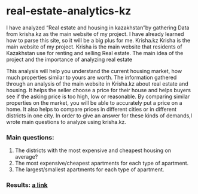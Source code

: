 # real-estate-analytics-kz

I have analyzed “Real estate and housing in kazakhstan”by gathering Data from krisha.kz as the main website of my project. I have already learned how to parse this site, so it will be a big plus for me.
Krisha.kz Krisha is the main website of my project. Krisha is the main website that residents of Kazakhstan use for renting and selling Real estate.
The main idea of the project and the importance of analyzing real estate

This analysis will help you understand the current housing market, how much properties similar to yours are worth. The information gathered through an analysis of the main website in Krisha.kz about real estate and housing. It helps the seller choose a price for their house and helps buyers see if the asking price is too high, low or reasonable. By comparing similar properties on the market, you will be able to accurately put a price on a home.
It also helps to compare prices in different cities or in different districts in one city. In order to give an answer for these kinds of demands,I wrote main questions to analyze using krisha.kz.

### Main questions:
1. The districts with the most expensive and cheapest housing on average?
2. The most expensive/cheapest apartments for each type of apartment.
3. The largest/smallest apartments for each type of apartment.

### Results: [a link](https://github.com/Moali123-svg/real-estate-analytics-kz/blob/master/Project%20Results.pdf)
